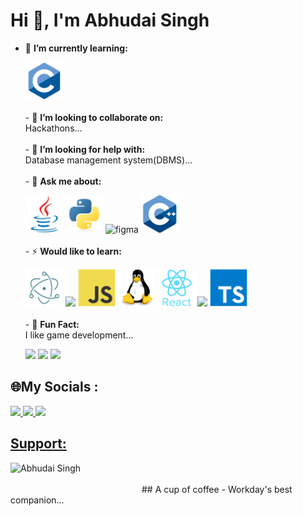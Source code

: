 <h1 align="left">Hi 👋, I'm Abhudai Singh</h1>

 - 🔭 **I’m currently learning:** <br> <p align="left"> <img src="https://raw.githubusercontent.com/devicons/devicon/master/icons/c/c-original.svg" height="60" /> 
 <br><br>- 👯 **I’m looking to collaborate on:** <br>Hackathons...
 <br><br>- 🤝 **I’m looking for help with:** <br>Database management system(DBMS)...
 <br><br>- 💬 **Ask me about:** <br> <p align="left"> <img src="https://raw.githubusercontent.com/devicons/devicon/master/icons/java/java-original.svg" height="60"> <img src="https://raw.githubusercontent.com/devicons/devicon/master/icons/python/python-original.svg" height="60" /> <img src="https://www.vectorlogo.zone/logos/figma/figma-icon.svg" alt="figma" height="60" /> <img src="https://raw.githubusercontent.com/devicons/devicon/master/icons/cplusplus/cplusplus-original.svg" height="60"/>
 <br><br>- ⚡ **Would like to learn:** <br> <p align="left"> <img src="https://raw.githubusercontent.com/devicons/devicon/master/icons/electron/electron-original.svg" height="60" /> <img src="https://www.vectorlogo.zone/logos/git-scm/git-scm-icon.svg" height="60" /> <img src="https://raw.githubusercontent.com/devicons/devicon/master/icons/javascript/javascript-original.svg" height="60" /> <img src="https://raw.githubusercontent.com/devicons/devicon/master/icons/linux/linux-original.svg" height="60" /> <img src="https://raw.githubusercontent.com/devicons/devicon/master/icons/react/react-original-wordmark.svg" height="60" /> <img src="https://reactnative.dev/img/header_logo.svg" height="60" />  <img src="https://raw.githubusercontent.com/devicons/devicon/master/icons/typescript/typescript-original.svg" height="60" />
 <br><br>- 🌱 **Fun Fact:** <br>  I like game development... <br> <p align="left"> <img src="https://www.notion.so/image/https%3A%2F%2Fgithub.com%2Ftandpfun%2Fskill-icons%2Fraw%2Fmain%2Ficons%2FUnrealEngine.svg?id=740d7f1a-2ba0-4eda-83bf-46a3982b2325&table=block&spaceId=68a844ad-8314-44af-946e-29460686f459&userId=62feb36b-c5d3-432d-b6c6-5a72e6d3c6de&cache=v2" height="60" /> <img src="https://www.vectorlogo.zone/logos/unity3d/unity3d-icon.svg" height="60" /> <img src="https://www.notion.so/image/https%3A%2F%2Fgithub.com%2Ftandpfun%2Fskill-icons%2Fraw%2Fmain%2Ficons%2FBlender-Dark.svg?id=984b16c4-617e-4418-8191-007befd38992&table=block&spaceId=68a844ad-8314-44af-946e-29460686f459&userId=62feb36b-c5d3-432d-b6c6-5a72e6d3c6de&cache=v2" height="60" /> </h2>


<h2 align="left"> 🌐My Socials :</h2>
  
<a href="https://www.instagram.com/abhudai_singh?igsh=ejkwMXI0MmJwNnEw"> <img src="https://www.notion.so/image/https%3A%2F%2Fgithub.com%2Ftandpfun%2Fskill-icons%2Fraw%2Fmain%2Ficons%2FInstagram.svg?id=f0b24d7e-9b94-4898-bb5b-d7bb8c940806&table=block&spaceId=68a844ad-8314-44af-946e-29460686f459&userId=62feb36b-c5d3-432d-b6c6-5a72e6d3c6de&cache=v2" height="60" />
<a href="https://discord.gg/9BrP3V7g"> <img src="https://www.notion.so/image/https%3A%2F%2Fgithub.com%2Ftandpfun%2Fskill-icons%2Fraw%2Fmain%2Ficons%2FDiscord.svg?id=9b33aaaf-581a-4e07-b98c-a49e2da15862&table=block&spaceId=68a844ad-8314-44af-946e-29460686f459&userId=62feb36b-c5d3-432d-b6c6-5a72e6d3c6de&cache=v2" height="60" />
<a href="https://x.com/Abhudai_Singh">  <img src="https://www.notion.so/image/https%3A%2F%2Fgithub.com%2Ftandpfun%2Fskill-icons%2Fraw%2Fmain%2Ficons%2FTwitter.svg?id=c6eed744-32c6-4ca6-adc6-75223c290543&table=block&spaceId=68a844ad-8314-44af-946e-29460686f459&userId=62feb36b-c5d3-432d-b6c6-5a72e6d3c6de&cache=v2" height="60" />
  
</div> 

<h2 align="left">Support:</h2>
<p><a href="https://www.buymeacoffee.com/Abhudai Singh"> <img align="left" src="https://cdn.buymeacoffee.com/buttons/v2/default-yellow.png" height="50" width="210" alt="Abhudai Singh" /></a></p><br><br>
          ## A cup of coffee - Workday's best companion...




